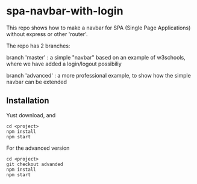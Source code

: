 # spa-navbar-with-login

This repo shows how to make a navbar for SPA (Single Page Applications) without express or other 'router'. 

The repo has 2 branches: 

  branch 'master'  : a simple "navbar" based on an example of w3schools, where we have added a login/logout possibiliy
  
  branch 'advanced' : a more professional example, to show how the simple navbar can be extended
  
## Installation

Yust download, and 
  
  ```console
  cd <project>
  npm install
  npm start
  ```

For the advanced version
  
  ```console
  cd <project>
  git checkout advanded
  npm install
  npm start
  ```
